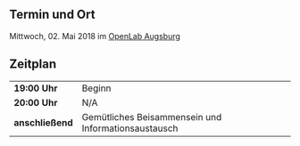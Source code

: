 ## Termin und Ort
Mittwoch, 02. Mai 2018 im [OpenLab Augsburg](/Treffen/Treffpunkt/)

## Zeitplan
|||
|-|-|
|__19:00 Uhr__|Beginn|
|__20:00 Uhr__|N/A| 
|__anschließend__|Gemütliches Beisammensein und Informationsaustausch|
